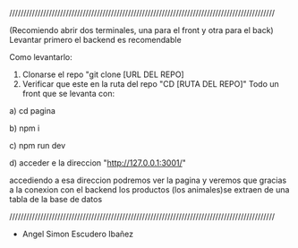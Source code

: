 //////////////////////////////////////////////////////////////////////////////////////////////

(Recomiendo abrir dos terminales, una para el front y otra para el back)
Levantar primero el backend es recomendable

Como levantarlo:
1) Clonarse el repo "git clone [URL DEL REPO]
2) Verificar que este en la ruta del repo "CD [RUTA DEL REPO]"
Todo un front que se levanta con:

  a) cd pagina

  b) npm i

  c) npm run dev
  
  d) acceder e la direccion "http://127.0.0.1:3001/"

accediendo a esa direccion podremos ver la pagina y veremos que gracias a la conexion con el backend
los productos (los animales)se extraen de una tabla de la base de datos 


//////////////////////////////////////////////////////////////////////////////////////////////

- Angel Simon Escudero Ibañez

